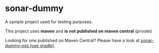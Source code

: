 # sonar-dummy

A sample project used for testing purposes.

This project uses **maven** and **is not published on maven central** (private)

Looking for one published on Maven Central?
Please have a look at [sonar-dummy-oss (use gradle)](https://github.com/SonarSource/sonar-dummy-oss).
